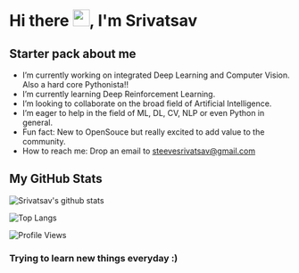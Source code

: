 # Hi there <img src="https://raw.githubusercontent.com/MartinHeinz/MartinHeinz/master/wave.gif" width="30px">, I'm Srivatsav

## Starter pack about me

- I’m currently working on integrated Deep Learning and Computer Vision. Also a hard core Pythonista!!
- I’m currently learning Deep Reinforcement Learning.
- I’m looking to collaborate on the broad field of Artificial Intelligence.
- I’m eager to help in the field of ML, DL, CV, NLP or even Python in general.
- Fun fact: New to OpenSouce but really excited to add value to the community.
- How to reach me: Drop an email to steevesrivatsav@gmail.com

## My GitHub Stats

![Srivatsav's github stats](https://github-readme-stats.vercel.app/api?username=vat0599&show_icons=true&bg_color=30,e96443,904e95&title_color=fff&text_color=fff&count_private=true)

![Top Langs](https://github-readme-stats.vercel.app/api/top-langs/?username=vat0599&langs_count=9&layout=compact)

![Profile Views](https://komarev.com/ghpvc/?username=vat0599&color=brightgreen&style=plastic)

### Trying to learn new things everyday :)
<!--
**vat0599/vat0599** is a ✨ _special_ ✨ repository because its `README.md` (this file) appears on your GitHub profile.

Here are some ideas to get you started:

- 🔭 I’m currently working on ...
- 🌱 I’m currently learning ...
- 👯 I’m looking to collaborate on ...
- 🤔 I’m looking for help with ...
- 💬 Ask me about ...
- 📫 How to reach me: ...
- 😄 Pronouns: ...
- ⚡ Fun fact: ...
-->
